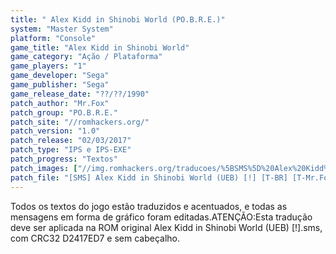 ```yaml
---
title: " Alex Kidd in Shinobi World (PO.B.R.E.)"
system: "Master System"
platform: "Console"
game_title: "Alex Kidd in Shinobi World"
game_category: "Ação / Plataforma"
game_players: "1"
game_developer: "Sega"
game_publisher: "Sega"
game_release_date: "??/??/1990"
patch_author: "Mr.Fox"
patch_group: "PO.B.R.E."
patch_site: "//romhackers.org/"
patch_version: "1.0"
patch_release: "02/03/2017"
patch_type: "IPS e IPS-EXE"
patch_progress: "Textos"
patch_images: ["//img.romhackers.org/traducoes/%5BSMS%5D%20Alex%20Kidd%20in%20Shinobi%20World%20-%20POBRE%20-%201.png","//img.romhackers.org/traducoes/%5BSMS%5D%20Alex%20Kidd%20in%20Shinobi%20World%20-%20POBRE%20-%202.png","//img.romhackers.org/traducoes/%5BSMS%5D%20Alex%20Kidd%20in%20Shinobi%20World%20-%20POBRE%20-%203.png"]
patch_file: "[SMS] Alex Kidd in Shinobi World (UEB) [!] [T-BR] [T-Mr.Fox G-POBRE] [V-1.0 P-100% A-2017].zip"
---
```

Todos os textos do jogo estão traduzidos e acentuados, e todas as mensagens em forma de gráfico foram editadas.ATENÇÃO:Esta tradução deve ser aplicada na ROM original Alex Kidd in Shinobi World (UEB) [!].sms, com CRC32 D2417ED7 e sem cabeçalho.